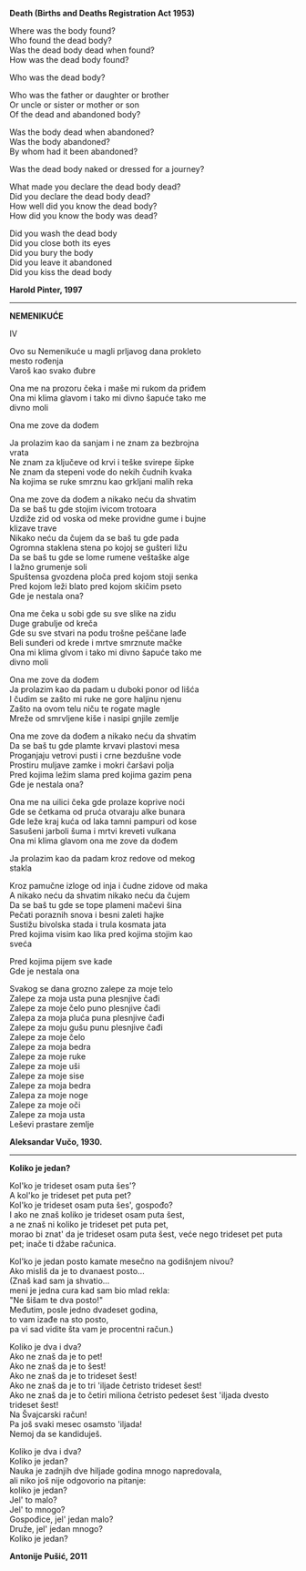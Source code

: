 **Death (Births and Deaths Registration Act 1953)**  
 
Where was the body found?  
Who found the dead body?  
Was the dead body dead when found?  
How was the dead body found?  
  
Who was the dead body?  

Who was the father or daughter or brother  
Or uncle or sister or mother or son  
Of the dead and abandoned body?  
 
Was the body dead when abandoned?  
Was the body abandoned?  
By whom had it been abandoned?  
  
Was the dead body naked or dressed for a journey?  

What made you declare the dead body dead?  
Did you declare the dead body dead?  
How well did you know the dead body?  
How did you know the body was dead?  
 
Did you wash the dead body  
Did you close both its eyes  
Did you bury the body  
Did you leave it abandoned  
Did you kiss the dead body  
 
**Harold Pinter, 1997**

---

**NEMENIKUĆE**  
  
IV    
  
Ovo su Nemenikuće u magli prljavog dana prokleto  
mesto rođenja  
Varoš kao svako đubre  

Ona me na prozoru čeka i maše mi rukom da priđem  
Ona mi klima glavom i tako mi divno šapuće tako me  
divno moli  
  
Ona me zove da dođem  
  
Ja prolazim kao da sanjam i ne znam za bezbrojna  
vrata  
Ne znam za ključeve od krvi i teške svirepe šipke  
Ne znam da stepeni vode do nekih čudnih kvaka  
Na kojima se ruke smrznu kao grkljani malih reka  
  
Ona me zove da dođem a nikako neću da shvatim  
Da se baš tu gde stojim ivicom trotoara  
Uzdiže zid od voska od meke providne gume i bujne  
klizave trave  
Nikako neću da čujem da se baš tu gde pada  
Ogromna staklena stena po kojoj se gušteri ližu  
Da se baš tu gde se lome rumene veštaške alge  
I lažno grumenje soli  
Spuštensa gvozdena ploča pred kojom stoji senka  
Pred kojom leži blato pred kojom skičim pseto  
Gde je nestala ona?  
  
Ona me čeka u sobi gde su sve slike na zidu   
Duge grabulje od kreča  
Gde su sve stvari na podu trošne peščane lađe  
Beli sunđeri od krede i mrtve smrznute mačke  
Ona mi klima glvom i tako mi divno šapuće tako me  
divno moli  
  
Ona me zove da dođem  
Ja prolazim kao da padam u duboki ponor od lišća  
I čudim se zašto mi ruke ne gore haljinu njenu  
Zašto na ovom telu niču te rogate magle  
Mreže od smrvljene kiše i nasipi gnjile zemlje  
  
Ona me zove da dođem a nikako neću da shvatim  
Da se baš tu gde plamte krvavi plastovi mesa  
Proganjaju vetrovi pusti i crne bezdušne vode  
Prostiru muljave zamke i mokri čaršavi polja  
Pred kojima ležim slama pred kojima gazim pena  
Gde je nestala ona?  
  
Ona me na uilici čeka gde prolaze koprive noći  
Gde se četkama od pruća otvaraju alke bunara  
Gde leže kraj kuća od laka tamni pampuri od kose  
Sasušeni jarboli šuma i mrtvi kreveti vulkana  
Ona mi klima glavom ona me zove da dođem  
  
Ja prolazim kao da padam kroz redove od mekog  
stakla  
  
Kroz pamučne izloge od inja i čudne zidove od maka  
A nikako neću da shvatim nikako neću da čujem  
Da se baš tu gde se tope plameni mačevi šina  
Pečati poraznih snova i besni zaleti hajke  
Sustižu bivolska stada i trula kosmata jata  
Pred kojima visim kao lika pred kojima stojim kao  
sveća  
  
Pred kojima pijem sve kade  
Gde je nestala ona  
  
Svakog se dana grozno zalepe za moje telo  
Zalepe za moja usta puna plesnjive čađi  
Zalepe za moje čelo puno plesnjive čađi  
Zalepa za moja pluća puna plesnjive čađi  
Zalepe za moju gušu punu plesnjive čađi  
Zalepe za moje čelo  
Zalepe za moja bedra  
Zalepe za moje ruke  
Zalepe za moje uši  
Zalepe za moje sise  
Zalepe za moja bedra  
Zalepa za moje noge  
Zalepe za moje oči  
Zalepe za moja usta  
Leševi prastare zemlje  
  
**Aleksandar Vučo, 1930.**  

---

**Koliko je jedan?**
  
Kol'ko je trideset osam puta šes'?  
A kol'ko je trideset pet puta pet?  
Kol'ko je trideset osam puta šes', gospođo?  
I ako ne znaš koliko je trideset osam puta šest,  
a ne znaš ni koliko je trideset pet puta pet,  
morao bi znat' da je trideset osam puta šest,
veće nego trideset pet puta pet;
inače ti džabe računica.  

Kol'ko je jedan posto kamate mesečno na godišnjem nivou?  
Ako misliš da je to dvanaest posto...  
(Znaš kad sam ja shvatio...  
meni je jedna cura kad sam bio mlad rekla:  
"Ne šišam te dva posto!"  
Međutim, posle jedno dvadeset godina,  
to vam izađe na sto posto,  
pa vi sad vidite šta vam je procentni račun.)  

Koliko je dva i dva?  
Ako ne znaš da je to pet!  
Ako ne znaš da je to šest!  
Ako ne znaš da je to trideset šest!  
Ako ne znaš da je to tri 'iljade četristo trideset šest!  
Ako ne znaš da je to četiri miliona četristo pedeset šest 'iljada dvesto trideset šest!  
Na Švajcarski račun!  
Pa još svaki mesec osamsto 'iljada!  
Nemoj da se kandiduješ.  
  
Koliko je dva i dva?  
Koliko je jedan?  
Nauka je zadnjih dve hiljade godina mnogo napredovala,  
ali niko još nije odgovorio na pitanje:  
koliko je jedan?  
Jel' to malo?  
Jel' to mnogo?  
Gospođice, jel' jedan malo?  
Druže, jel' jedan mnogo?  
Koliko je jedan?  

**Antonije Pušić, 2011**  
